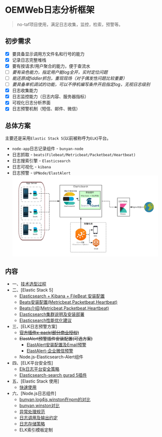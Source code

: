 # OEMWeb日志分析框架   
      
> 	no-taf项目使用，满足日志收集，监控，检索，预警等。   
  
## 初步需求    
*  [x] 要具备显示调用方文件名和行号的能力  
*  [x] 记录日志完整堆栈
*  [x] 要有按请求/用户聚合的能力，便于查流水 
*  [ ] _要有染色能力，指定用户能log全开，实时定位问题_
*  [ ] _能还原成fiddler抓包，重现现场（对于偶发性问题比较重要）_  
*  [ ] _要具备单机调试的功能，可以不停机编写条件开启指定log，无视日志级别_
*  [x] 日志收集能力
*  [x] 日志监控能力（日志内容、服务器指标）
*  [x] 可视化日志分析界面
*  [x] 日志预警机制（短信、邮件、微信）  

## 总体方案      
主要还是采用`Elastic Stack 5`(以前被称呼为`ELK`)平台。
* `node-app`日志记录组件 - `bunyan-node`
* 日志抓取 - `beats(Filebeat/Metricbeat/Packetbeat/Heartbeat)`  
* 日志搜索引擎 - `Elasticsearch`  
* 日志可视化 - `kibana`  
* 日志预警 - `UPNode/ElastAlert`  
![ELK](wikis/imgs/ELK-security.png)
  
## 内容  
* 一、[技术选型过程](wikis/log-option.MD) 
* 二、[Elastic Stack 5]  
	- [Elasticsearch + Kibana + FileBeat 安装配置](wikis/elk-install.MD)
	- [Beats安装配置(Metricbeat,Packetbeat,Heartbeat)](wikis/beats-install.MD)
	- [Beats介绍(Metricbeat,Packetbeat,Heartbeat)](wikis/beats.md)
	- [Elasticsearch集群说明及安装部署](wikis/elasticsearch-cluster.MD)  
	- [Elasticsearch性能优化建议](wikis/elk-performance.MD)  
* 三、[ELK日志预警方案]  
	- ~~[官方插件x-pack(部分商业授权)](https://www.elastic.co/products/x-pack)~~
	- ~~ElastAlert预警插件安装配置(可选方案)~~
		* [ElastAlert安装配置及Email预警](wikis/elastalert-install.MD)
		* [ElastAlert-企业微信预警](wikis/elastalert-install.MD) 
	- Node.js-Elasticsearch-Alert组件 
* 四、[ELK平台安全性]  
	- [Elk日志平台安全策略](wikis/elk-security.MD)  
	- [Elasticsearch-search gurad 5插件](wikis/searchguard.MD)  
* 五、[Elastic Stack 使用]  
	- [快速使用](wikis/elk-use.MD)
* 六、[Node.js日志组件]
	- [bunyan,log4js,winston在npm的对比](https://npmcompare.com/compare/bunyan,log4js,winston)    
	- [bunyan,winston对比](https://strongloop.com/strongblog/compare-node-js-logging-winston-bunyan/)
	- [异常处理规范](wikis/exception.md)
	- [日志调用及输出约定](wikis/log-contrat-bunyan.MD)
	- [日志存储策略](wikis/logrotate.md)
	- ELK索引模板定制



	



